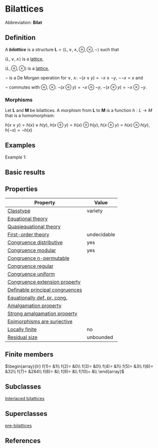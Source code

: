 # Bilattices

Abbreviation: **Bilat**

## Definition
A ***bilattice*** is a structure $\mathbf{L}=\langle L,\vee,\wedge,\oplus,\otimes,\neg\rangle$ such that

$\langle L,\vee,\wedge\rangle$ is a [lattice](lattices.md),

$\langle L,\oplus,\otimes\rangle$ is a [lattice](lattices.md),

$\neg$ is a De Morgan operation for $\vee$, $\wedge$: $\neg(x\vee y)=\neg x\wedge\neg y$, $\neg\neg x=x$ and

$\neg$ commutes with $\oplus$, $\otimes$: $\neg(x\oplus y)=\neg x\oplus\neg y$, $\neg(x\otimes y)=\neg x\otimes\neg y$.

### Morphisms
Let $\mathbf{L}$ and $\mathbf{M}$ be bilattices. A morphism from $\mathbf{L}$ to $\mathbf{M}$ is a function $h:L\rightarrow M$ that is a
homomorphism: 

$h(x\vee y)=h(x)\vee h(y)$, $h(x\oplus y)=h(x)\oplus h(y)$, $h(x\otimes y)=h(x)\otimes h(y)$, $h(\neg x)=\neg h(x)$

## Examples
Example 1: 

## Basic results


## Properties


|Property|Value|
|---|---|
|[Classtype](classtype.md)  |variety |
|[Equational theory](equational_theory.md)  | |
|[Quasiequational theory](quasiequational_theory.md)  | |
|[First-order theory](first-order_theory.md)  |undecidable |
|[Congruence distributive](congruence_distributive.md)  |yes |
|[Congruence modular](congruence_modular.md)  |yes |
|[Congruence n-permutable](congruence_n-permutable.md)  | |
|[Congruence regular](congruence_regular.md)  | |
|[Congruence uniform](congruence_uniform.md)  | |
|[Congruence extension property](congruence_extension_property.md)  | |
|[Definable principal congruences](definable_principal_congruences.md)  | |
|[Equationally def. pr. cong.](equationally_def._pr._cong..md)  | |
|[Amalgamation property](amalgamation_property.md)  | |
|[Strong amalgamation property](strong_amalgamation_property.md)  | |
|[Epimorphisms are surjective](epimorphisms_are_surjective.md)  | |
|[Locally finite](locally_finite.md)  |no |
|[Residual size](residual_size.md)  |unbounded |

## Finite members

$\begin{array}{lr}
f(1)= &1\\
f(2)= &0\\
f(3)= &0\\
f(4)= &1\\
f(5)= &3\\
f(6)= &32\\
f(7)= &284\\
f(8)= &\\
f(9)= &\\
f(10)= &\\
\end{array}$


## Subclasses
[Interlaced bilattices](interlaced_bilattices.md) 

## Superclasses
[pre-bilattices](pre-bilattices.md) 


## References



